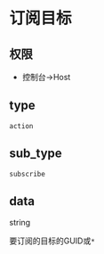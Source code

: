 # 订阅目标

## 权限

- 控制台->Host

## type

`action`

## sub_type

`subscribe`

## data

string

要订阅的目标的GUID或`*`
